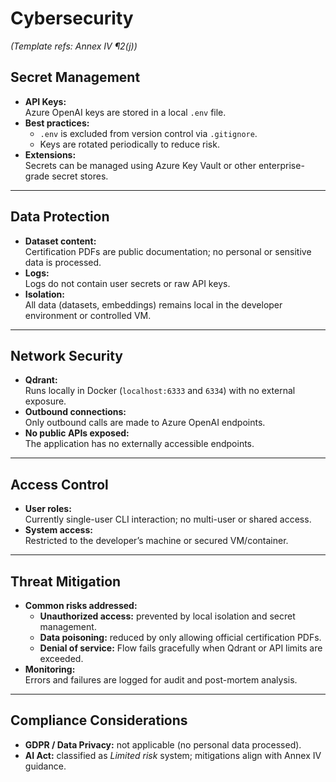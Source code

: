 # Cybersecurity

*(Template refs: Annex IV ¶2(j))*  

## Secret Management

- **API Keys:**  
  Azure OpenAI keys are stored in a local `.env` file.  
- **Best practices:**  
  - `.env` is excluded from version control via `.gitignore`.  
  - Keys are rotated periodically to reduce risk.  
- **Extensions:**  
  Secrets can be managed using Azure Key Vault or other enterprise-grade secret stores.  

---

## Data Protection

- **Dataset content:**  
  Certification PDFs are public documentation; no personal or sensitive data is processed.  
- **Logs:**  
  Logs do not contain user secrets or raw API keys.  
- **Isolation:**  
  All data (datasets, embeddings) remains local in the developer environment or controlled VM.  

---

## Network Security

- **Qdrant:**  
  Runs locally in Docker (`localhost:6333` and `6334`) with no external exposure.  
- **Outbound connections:**  
  Only outbound calls are made to Azure OpenAI endpoints.  
- **No public APIs exposed:**  
  The application has no externally accessible endpoints.  

---

## Access Control

- **User roles:**  
  Currently single-user CLI interaction; no multi-user or shared access.  
- **System access:**  
  Restricted to the developer’s machine or secured VM/container.  

---

## Threat Mitigation

- **Common risks addressed:**  
  - **Unauthorized access:** prevented by local isolation and secret management.  
  - **Data poisoning:** reduced by only allowing official certification PDFs.  
  - **Denial of service:** Flow fails gracefully when Qdrant or API limits are exceeded.  
- **Monitoring:**  
  Errors and failures are logged for audit and post-mortem analysis.  

---

## Compliance Considerations

- **GDPR / Data Privacy:** not applicable (no personal data processed).  
- **AI Act:** classified as *Limited risk* system; mitigations align with Annex IV guidance.  
